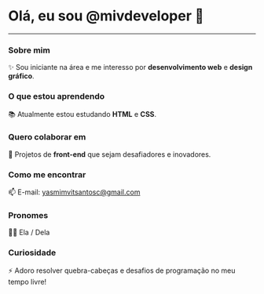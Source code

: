 # Olá, eu sou @mivdeveloper 👋

---

### Sobre mim  
✨ Sou iniciante na área e me interesso por **desenvolvimento web** e **design gráfico**.

### O que estou aprendendo  
📚 Atualmente estou estudando **HTML** e **CSS**.

### Quero colaborar em  
🤝 Projetos de **front-end** que sejam desafiadores e inovadores.

### Como me encontrar  
📫 E-mail: [yasmimvitsantosc@gmail.com](mailto:yasmimvitsantosc@gmail.com)

### Pronomes  
👩‍💻 Ela / Dela

### Curiosidade  
⚡ Adoro resolver quebra-cabeças e desafios de programação no meu tempo livre!
